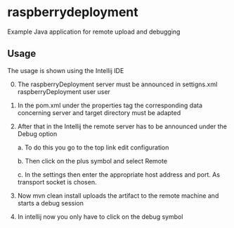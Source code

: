 # raspberrydeployment


Example Java application for remote upload and debugging 


## Usage
The usage is shown using the Intellij IDE

0. The raspberryDeployment server must be announced in settigns.xml
	<servers>
          <server>
              <id>raspberryDeployment</id>
              <username>user</username>
              <password>user</password>
          </server>
      </servers>
1. In the pom.xml under the properties tag the corresponding data concerning server and target directory must be adapted
2. After that in the Intellij the remote server has to be announced under the Debug option

	a. To do this you go to the top link edit configuration
	
	b. Then click on the plus symbol and select Remote
	
	c. In the settings then enter the appropriate host address and port. As transport socket is chosen.
	
3. Now mvn clean install uploads the artifact to the remote machine and starts a debug session
4. In intellij now you only have to click on the debug symbol
